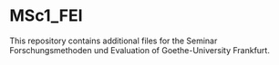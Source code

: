 # MSc1_FEI

This repository contains additional files for the Seminar Forschungsmethoden und Evaluation of Goethe-University Frankfurt.
